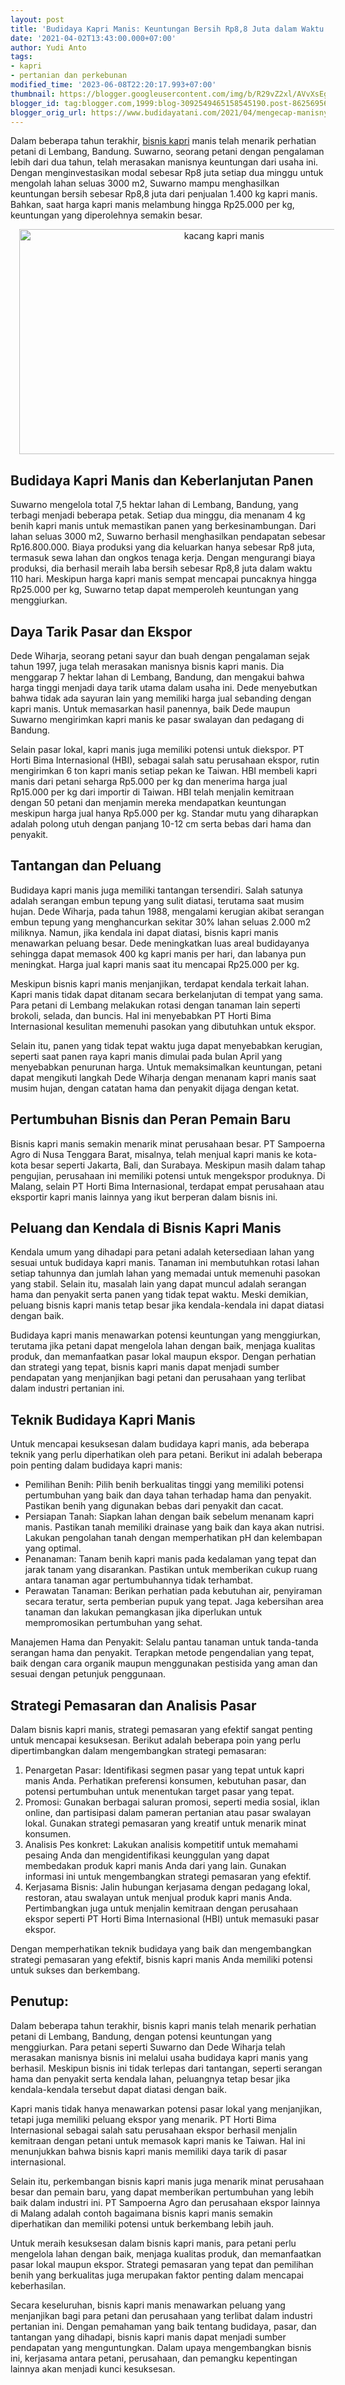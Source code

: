 ```yaml
---
layout: post
title: 'Budidaya Kapri Manis: Keuntungan Bersih Rp8,8 Juta dalam Waktu 110 Hari'
date: '2021-04-02T13:43:00.000+07:00'
author: Yudi Anto
tags:
- kapri
- pertanian dan perkebunan
modified_time: '2023-06-08T22:20:17.993+07:00'
thumbnail: https://blogger.googleusercontent.com/img/b/R29vZ2xl/AVvXsEgmzkYP6_NvQsFoQonCp8NDTka2pyg3sacexrkP4OtVp38x5pQiUnJy2PQs1EBgUUPJfBRE_XuUR0gdJ8WAeYRYf3ZGBRRMQVZRKVG6K0AN9IPc9VtBkh6t2kF-I6sGxbFLF_HzL3SDkDR8Vw3vBGxJjBuy4MJUCAR6F7MsshfGUPcIkfejvBpiy_w2Fw/s72-w640-c-h360/kapri.jpg
blogger_id: tag:blogger.com,1999:blog-3092549465158545190.post-8625695629229974968
blogger_orig_url: https://www.budidayatani.com/2021/04/mengecap-manisnya-bisnis-kapri-manis.html
---
```


<p>Dalam beberapa tahun terakhir, <a href="https://www.budidayatani.com/search/label/kapri">bisnis kapri</a> manis telah menarik perhatian petani di Lembang, Bandung. Suwarno, seorang petani dengan pengalaman lebih dari dua tahun, telah merasakan manisnya keuntungan dari usaha ini. Dengan menginvestasikan modal sebesar Rp8 juta setiap dua minggu untuk mengolah lahan seluas 3000 m2, Suwarno mampu menghasilkan keuntungan bersih sebesar Rp8,8 juta dari penjualan 1.400 kg kapri manis. Bahkan, saat harga kapri manis melambung hingga Rp25.000 per kg, keuntungan yang diperolehnya semakin besar.</p><div class="separator" style="clear: both; text-align: center;"><a href="https://blogger.googleusercontent.com/img/b/R29vZ2xl/AVvXsEgmzkYP6_NvQsFoQonCp8NDTka2pyg3sacexrkP4OtVp38x5pQiUnJy2PQs1EBgUUPJfBRE_XuUR0gdJ8WAeYRYf3ZGBRRMQVZRKVG6K0AN9IPc9VtBkh6t2kF-I6sGxbFLF_HzL3SDkDR8Vw3vBGxJjBuy4MJUCAR6F7MsshfGUPcIkfejvBpiy_w2Fw/s2133/kapri.jpg" imageanchor="1" style="margin-left: 1em; margin-right: 1em;"><img alt="kacang kapri manis" border="0" data-original-height="1200" data-original-width="2133" height="360" src="https://blogger.googleusercontent.com/img/b/R29vZ2xl/AVvXsEgmzkYP6_NvQsFoQonCp8NDTka2pyg3sacexrkP4OtVp38x5pQiUnJy2PQs1EBgUUPJfBRE_XuUR0gdJ8WAeYRYf3ZGBRRMQVZRKVG6K0AN9IPc9VtBkh6t2kF-I6sGxbFLF_HzL3SDkDR8Vw3vBGxJjBuy4MJUCAR6F7MsshfGUPcIkfejvBpiy_w2Fw/w640-h360/kapri.jpg" width="640" /></a></div><h2>Budidaya Kapri Manis dan Keberlanjutan Panen</h2><p>Suwarno mengelola total 7,5 hektar lahan di Lembang, Bandung, yang terbagi menjadi beberapa petak. Setiap dua minggu, dia menanam 4 kg benih kapri manis untuk memastikan panen yang berkesinambungan. Dari lahan seluas 3000 m2, Suwarno berhasil menghasilkan pendapatan sebesar Rp16.800.000. Biaya produksi yang dia keluarkan hanya sebesar Rp8 juta, termasuk sewa lahan dan ongkos tenaga kerja. Dengan mengurangi biaya produksi, dia berhasil meraih laba bersih sebesar Rp8,8 juta dalam waktu 110 hari. Meskipun harga kapri manis sempat mencapai puncaknya hingga Rp25.000 per kg, Suwarno tetap dapat memperoleh keuntungan yang menggiurkan.</p><h2>Daya Tarik Pasar dan Ekspor</h2><p>Dede Wiharja, seorang petani sayur dan buah dengan pengalaman sejak tahun 1997, juga telah merasakan manisnya bisnis kapri manis. Dia menggarap 7 hektar lahan di Lembang, Bandung, dan mengakui bahwa harga tinggi menjadi daya tarik utama dalam usaha ini. Dede menyebutkan bahwa tidak ada sayuran lain yang memiliki harga jual sebanding dengan kapri manis. Untuk memasarkan hasil panennya, baik Dede maupun Suwarno mengirimkan kapri manis ke pasar swalayan dan pedagang di Bandung.</p><p>Selain pasar lokal, kapri manis juga memiliki potensi untuk diekspor. PT Horti Bima Internasional (HBI), sebagai salah satu perusahaan ekspor, rutin mengirimkan 6 ton kapri manis setiap pekan ke Taiwan. HBI membeli kapri manis dari petani seharga Rp5.000 per kg dan menerima harga jual Rp15.000 per kg dari importir di Taiwan. HBI telah menjalin kemitraan dengan 50 petani dan menjamin mereka mendapatkan keuntungan meskipun harga jual hanya Rp5.000 per kg. Standar mutu yang diharapkan adalah polong utuh dengan panjang 10-12 cm serta bebas dari hama dan penyakit.</p><h2>Tantangan dan Peluang</h2><p>Budidaya kapri manis juga memiliki tantangan tersendiri. Salah satunya adalah serangan embun tepung yang sulit diatasi, terutama saat musim hujan. Dede Wiharja, pada tahun 1988, mengalami kerugian akibat serangan embun tepung yang menghancurkan sekitar 30% lahan seluas 2.000 m2 miliknya. Namun, jika kendala ini dapat diatasi, bisnis kapri manis menawarkan peluang besar. Dede meningkatkan luas areal budidayanya sehingga dapat memasok 400 kg kapri manis per hari, dan labanya pun meningkat. Harga jual kapri manis saat itu mencapai Rp25.000 per kg.</p><p>Meskipun bisnis kapri manis menjanjikan, terdapat kendala terkait lahan. Kapri manis tidak dapat ditanam secara berkelanjutan di tempat yang sama. Para petani di Lembang melakukan rotasi dengan tanaman lain seperti brokoli, selada, dan buncis. Hal ini menyebabkan PT Horti Bima Internasional kesulitan memenuhi pasokan yang dibutuhkan untuk ekspor.</p><p>Selain itu, panen yang tidak tepat waktu juga dapat menyebabkan kerugian, seperti saat panen raya kapri manis dimulai pada bulan April yang menyebabkan penurunan harga. Untuk memaksimalkan keuntungan, petani dapat mengikuti langkah Dede Wiharja dengan menanam kapri manis saat musim hujan, dengan catatan hama dan penyakit dijaga dengan ketat.</p><h2>Pertumbuhan Bisnis dan Peran Pemain Baru</h2><p>Bisnis kapri manis semakin menarik minat perusahaan besar. PT Sampoerna Agro di Nusa Tenggara Barat, misalnya, telah menjual kapri manis ke kota-kota besar seperti Jakarta, Bali, dan Surabaya. Meskipun masih dalam tahap pengujian, perusahaan ini memiliki potensi untuk mengekspor produknya. Di Malang, selain PT Horti Bima Internasional, terdapat empat perusahaan atau eksportir kapri manis lainnya yang ikut berperan dalam bisnis ini.</p><h2>Peluang dan Kendala di Bisnis Kapri Manis</h2><p>Kendala umum yang dihadapi para petani adalah ketersediaan lahan yang sesuai untuk budidaya kapri manis. Tanaman ini membutuhkan rotasi lahan setiap tahunnya dan jumlah lahan yang memadai untuk memenuhi pasokan yang stabil. Selain itu, masalah lain yang dapat muncul adalah serangan hama dan penyakit serta panen yang tidak tepat waktu. Meski demikian, peluang bisnis kapri manis tetap besar jika kendala-kendala ini dapat diatasi dengan baik.</p><p>Budidaya kapri manis menawarkan potensi keuntungan yang menggiurkan, terutama jika petani dapat mengelola lahan dengan baik, menjaga kualitas produk, dan memanfaatkan pasar lokal maupun ekspor. Dengan perhatian dan strategi yang tepat, bisnis kapri manis dapat menjadi sumber pendapatan yang menjanjikan bagi petani dan perusahaan yang terlibat dalam industri pertanian ini.</p><h2>Teknik Budidaya Kapri Manis</h2><p>Untuk mencapai kesuksesan dalam budidaya kapri manis, ada beberapa teknik yang perlu diperhatikan oleh para petani. Berikut ini adalah beberapa poin penting dalam budidaya kapri manis:</p><ul><li>Pemilihan Benih: Pilih benih berkualitas tinggi yang memiliki potensi pertumbuhan yang baik dan daya tahan terhadap hama dan penyakit. Pastikan benih yang digunakan bebas dari penyakit dan cacat.</li><li>Persiapan Tanah: Siapkan lahan dengan baik sebelum menanam kapri manis. Pastikan tanah memiliki drainase yang baik dan kaya akan nutrisi. Lakukan pengolahan tanah dengan memperhatikan pH dan kelembapan yang optimal.</li><li>Penanaman: Tanam benih kapri manis pada kedalaman yang tepat dan jarak tanam yang disarankan. Pastikan untuk memberikan cukup ruang antara tanaman agar pertumbuhannya tidak terhambat.</li><li>Perawatan Tanaman: Berikan perhatian pada kebutuhan air, penyiraman secara teratur, serta pemberian pupuk yang tepat. Jaga kebersihan area tanaman dan lakukan pemangkasan jika diperlukan untuk mempromosikan pertumbuhan yang sehat.</li></ul><p>Manajemen Hama dan Penyakit: Selalu pantau tanaman untuk tanda-tanda serangan hama dan penyakit. Terapkan metode pengendalian yang tepat, baik dengan cara organik maupun menggunakan pestisida yang aman dan sesuai dengan petunjuk penggunaan.</p><h2>Strategi Pemasaran dan Analisis Pasar</h2><p>Dalam bisnis kapri manis, strategi pemasaran yang efektif sangat penting untuk mencapai kesuksesan. Berikut adalah beberapa poin yang perlu dipertimbangkan dalam mengembangkan strategi pemasaran:</p><ol><li>Penargetan Pasar: Identifikasi segmen pasar yang tepat untuk kapri manis Anda. Perhatikan preferensi konsumen, kebutuhan pasar, dan potensi pertumbuhan untuk menentukan target pasar yang tepat.</li><li>Promosi: Gunakan berbagai saluran promosi, seperti media sosial, iklan online, dan partisipasi dalam pameran pertanian atau pasar swalayan lokal. Gunakan strategi pemasaran yang kreatif untuk menarik minat konsumen.</li><li>Analisis Pes konkret: Lakukan analisis kompetitif untuk memahami pesaing Anda dan mengidentifikasi keunggulan yang dapat membedakan produk kapri manis Anda dari yang lain. Gunakan informasi ini untuk mengembangkan strategi pemasaran yang efektif.</li><li>Kerjasama Bisnis: Jalin hubungan kerjasama dengan pedagang lokal, restoran, atau swalayan untuk menjual produk kapri manis Anda. Pertimbangkan juga untuk menjalin kemitraan dengan perusahaan ekspor seperti PT Horti Bima Internasional (HBI) untuk memasuki pasar ekspor.</li></ol><p>Dengan memperhatikan teknik budidaya yang baik dan mengembangkan strategi pemasaran yang efektif, bisnis kapri manis Anda memiliki potensi untuk sukses dan berkembang.</p><h2>Penutup:</h2><p>Dalam beberapa tahun terakhir, bisnis kapri manis telah menarik perhatian petani di Lembang, Bandung, dengan potensi keuntungan yang menggiurkan. Para petani seperti Suwarno dan Dede Wiharja telah merasakan manisnya bisnis ini melalui usaha budidaya kapri manis yang berhasil. Meskipun bisnis ini tidak terlepas dari tantangan, seperti serangan hama dan penyakit serta kendala lahan, peluangnya tetap besar jika kendala-kendala tersebut dapat diatasi dengan baik.</p><p>Kapri manis tidak hanya menawarkan potensi pasar lokal yang menjanjikan, tetapi juga memiliki peluang ekspor yang menarik. PT Horti Bima Internasional sebagai salah satu perusahaan ekspor berhasil menjalin kemitraan dengan petani untuk memasok kapri manis ke Taiwan. Hal ini menunjukkan bahwa bisnis kapri manis memiliki daya tarik di pasar internasional.</p><p>Selain itu, perkembangan bisnis kapri manis juga menarik minat perusahaan besar dan pemain baru, yang dapat memberikan pertumbuhan yang lebih baik dalam industri ini. PT Sampoerna Agro dan perusahaan ekspor lainnya di Malang adalah contoh bagaimana bisnis kapri manis semakin diperhatikan dan memiliki potensi untuk berkembang lebih jauh.</p><p>Untuk meraih kesuksesan dalam bisnis kapri manis, para petani perlu mengelola lahan dengan baik, menjaga kualitas produk, dan memanfaatkan pasar lokal maupun ekspor. Strategi pemasaran yang tepat dan pemilihan benih yang berkualitas juga merupakan faktor penting dalam mencapai keberhasilan.</p><p>Secara keseluruhan, bisnis kapri manis menawarkan peluang yang menjanjikan bagi para petani dan perusahaan yang terlibat dalam industri pertanian ini. Dengan pemahaman yang baik tentang budidaya, pasar, dan tantangan yang dihadapi, bisnis kapri manis dapat menjadi sumber pendapatan yang menguntungkan. Dalam upaya mengembangkan bisnis ini, kerjasama antara petani, perusahaan, dan pemangku kepentingan lainnya akan menjadi kunci kesuksesan.</p>